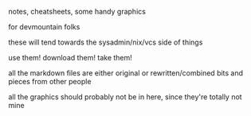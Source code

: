 notes, cheatsheets, some handy graphics

for devmountain folks

these will tend towards the sysadmin/nix/vcs side of things

use them! download them! take them!

all the markdown files are either original or rewritten/combined bits and pieces from other people

all the graphics should probably not be in here, since they're totally not mine

